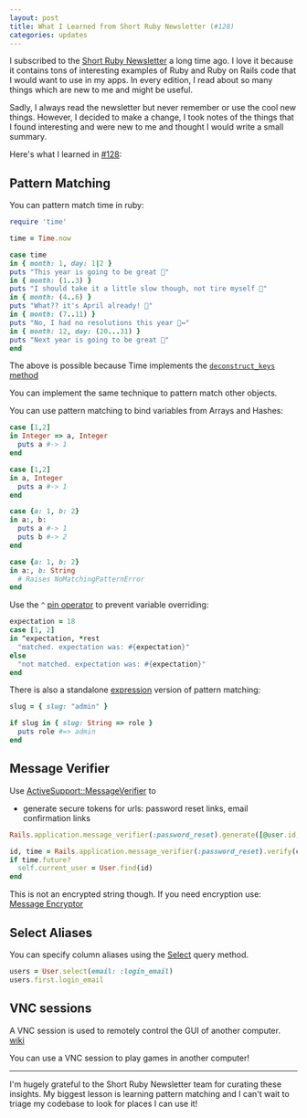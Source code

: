 ```yaml
---
layout: post
title: What I Learned from Short Ruby Newsletter (#128)
categories: updates
---
```


I subscribed to the [Short Ruby
Newsletter](https://newsletter.shortruby.com/) a long time ago. I love
it because it contains tons of interesting examples of Ruby and Ruby on
Rails code that I would want to use in my apps. In every edition, I read
about so many things which are new to me and might be useful.

Sadly, I always read the newsletter but never remember or use the cool
new things. However, I decided to make a change, I took notes of the
things that I found interesting and were new to me and thought I would
write a small summary.

Here's what I learned in
[#128](https://newsletter.shortruby.com/p/edition-128):

## Pattern Matching

You can pattern match time in ruby:

```ruby
require 'time'

time = Time.now

case time
in { month: 1, day: 1|2 }
puts "This year is going to be great 🌟"
in { month: (1..3) }
puts "I should take it a little slow though, not tire myself 🤔"
in { month: (4..6) }
puts "What?? it's April already! 🥵"
in { month: (7..11) }
puts "No, I had no resolutions this year 🙂‍↔️"
in { month: 12, day: (20...31) }
puts "Next year is going to be great 🌟"
end
```

The above is possible because Time implements the [`deconstruct_keys`
method](https://docs.ruby-lang.org/en/master/Time.html#method-i-deconstruct_keys)

You can implement the same technique to pattern match other objects.

You can use pattern matching to bind variables from Arrays and Hashes:
```ruby
case [1,2]
in Integer => a, Integer
  puts a #-> 1
end

case [1,2]
in a, Integer
  puts a #-> 1
end

case {a: 1, b: 2}
in a:, b:
  puts a #-> 1
  puts b #-> 2
end

case {a: 1, b: 2}
in a:, b: String
  # Raises NoMatchingPatternError
end
```

Use the  `^` [pin
operator](https://docs.ruby-lang.org/en/master/syntax/pattern_matching_rdoc.html#label-Variable+pinning)
to prevent variable overriding:
```ruby
expectation = 18
case [1, 2]
in ^expectation, *rest
  "matched. expectation was: #{expectation}"
else
  "not matched. expectation was: #{expectation}"
end
```

There is also a standalone
[expression](https://docs.ruby-lang.org/en/master/syntax/pattern_matching_rdoc.html#label-Pattern+matching) version of pattern matching:

```ruby
slug = { slug: "admin" }

if slug in { slug: String => role }
  puts role #=> admin
end
```

## Message Verifier

Use
[ActiveSupport::MessageVerifier](https://api.rubyonrails.org/classes/ActiveSupport/MessageVerifier.html)
to  

- generate secure tokens for urls: password reset links, email
confirmation links

```ruby
Rails.application.message_verifier(:password_reset).generate([@user.id, 5.minutes.from_now])

id, time = Rails.application.message_verifier(:password_reset).verify(cookies[:password_reset])
if time.future?
  self.current_user = User.find(id)
end
```

This is not an encrypted string though. If you need encryption use:
[Message Encryptor](https://api.rubyonrails.org/classes/ActiveSupport/MessageEncryptor.html)

## Select Aliases
You can specify column aliases using the
[Select](https://api.rubyonrails.org/classes/ActiveRecord/QueryMethods.html#method-i-select) query method.

```ruby
users = User.select(email: :login_email)
users.first.login_email
```

## VNC sessions

A VNC session is used to remotely control the GUI of another computer.
[wiki](https://en.wikipedia.org/wiki/VNC)

You can use a VNC session to play games in another computer!

<hr>

I'm hugely grateful to the Short Ruby Newsletter team for curating these
insights. My biggest lesson is learning pattern matching and I can't
wait to triage my codebase to look for places I can use it!
